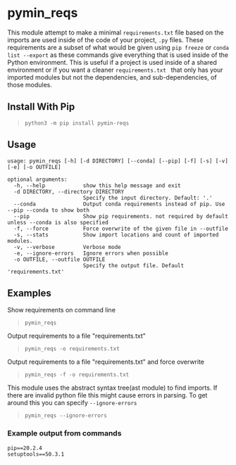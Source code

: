 # pymin_reqs

This module attempt to make a minimal `requirements.txt` file based on the imports are used inside of the code of your project, `.py` files. These requirements are a subset of what would be given using `pip freeze` or `conda list --export` as these commands give everything that is used inside of the Python environment. This is useful if a project is used inside of a shared environment or if you want a cleaner `requirements.txt ` that only has your imported modules but not the dependencies, and sub-dependencies, of those modules.

## Install With Pip
> `python3 -m pip install pymin-reqs`

## Usage
```
usage: pymin_reqs [-h] [-d DIRECTORY] [--conda] [--pip] [-f] [-s] [-v] [-e] [-o OUTFILE]

optional arguments:
  -h, --help            show this help message and exit
  -d DIRECTORY, --directory DIRECTORY
                        Specify the input directory. Default: '.'
  --conda               Output conda requirements instead of pip. Use --pip --conda to show both
  --pip                 Show pip requirements. not required by default unless --conda is also specified
  -f, --force           Force overwrite of the given file in --outfile
  -s, --stats           Show import locations and count of imported modules.
  -v, --verbose         Verbose mode
  -e, --ignore-errors   Ignore errors when possible
  -o OUTFILE, --outfile OUTFILE
                        Specify the output file. Default 'requirements.txt'
```
## Examples
Show requirements on command line
> `pymin_reqs`

Output requirements to a file "requirements.txt"
> `pymin_reqs -o requirements.txt`

Output requirements to a file "requirements.txt" and force overwrite
> `pymin_reqs -f -o requirements.txt`

This module uses the abstract syntax tree(ast module) to find imports. If there are invalid python file this might cause errors in parsing. To get around this you can specify `--ignore-errors`
> `pymin_reqs --ignore-errors`



### Example output from commands
```
pip==20.2.4
setuptools==50.3.1
```
